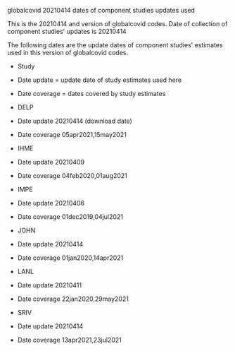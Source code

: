 globalcovid 20210414 dates of component studies updates used

This is the 20210414 and version of globalcovid codes. Date of collection of component studies' updates is 20210414

The following dates are the update dates of component studies' estimates used in this version of globalcovid codes.


* Study
* Date update = update date of study estimates used here
* Date coverage = dates covered by study estimates


* DELP 
* Date update   20210414 (download date) 
* Date coverage 05apr2021,15may2021

* IHME
* Date update   20210409             
* Date coverage 04feb2020,01aug2021  

* IMPE
* Date update   20210406             
* Date coverage 01dec2019,04jul2021  

* JOHN
* Date update   20210414  
* Date coverage 01jan2020,14apr2021

* LANL
* Date update   20210411             
* Date coverage 22jan2020,29may2021  

* SRIV
* Date update   20210414            
* Date coverage 13apr2021,23jul2021 
